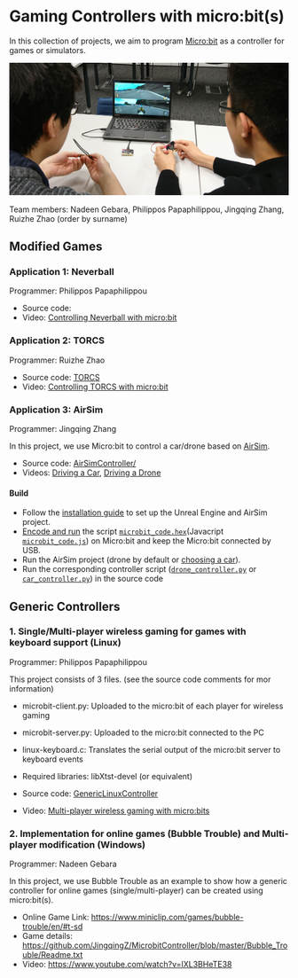 # Gaming Controllers with micro:bit(s)

In this collection of projects, we aim to program [Micro:bit](http://microbit.org) as a controller for games or simulators.

![alt text](https://github.com/JingqingZ/MicrobitController/blob/master/featured-image.jpg)

Team members: Nadeen Gebara, Philippos Papaphilippou, Jingqing Zhang, Ruizhe Zhao (order by surname)

## Modified Games

### Application 1: Neverball

Programmer: Philippos Papaphilippou

* Source code: 
* Video: [Controlling Neverball with micro:bit](https://www.youtube.com/watch?v=hTfFDC1JrFI)

### Application 2: TORCS

Programmer: Ruizhe Zhao

* Source code: [TORCS](TORCS/)
* Video: [Controlling TORCS with micro:bit](https://www.youtube.com/watch?v=RPB93Nunz84)

### Application 3: AirSim

Programmer: Jingqing Zhang

In this project, we use Micro:bit to control a car/drone based on [AirSim](https://github.com/Microsoft/AirSim).

* Source code: [AirSimController/](AirSimController/)
* Videos: [Driving a Car](https://youtu.be/zstsjKxvT5Q), [Driving a Drone](https://youtu.be/9aTPj4cjNWE)

#### Build
* Follow the [installation guide](https://github.com/Microsoft/AirSim) to set up the Unreal Engine and AirSim project.
* [Encode and run](https://www.microbit.co.uk/device/usb) the script [`microbit_code.hex`](AirSimController/microbit_code.hex)(Javacript [`microbit_code.js`](AirSimController/microbit_code.js)) on Micro:bit and keep the Micro:bit connected by USB.
* Run the AirSim project (drone by default or [choosing a car](https://github.com/Microsoft/AirSim/blob/master/docs/using_car.md)).
* Run the corresponding controller script ([`drone_controller.py`](AirSimController/drone_controller.py) or [`car_controller.py`](AirSimController/car_controller.py)) in the source code

## Generic Controllers

### 1. Single/Multi-player wireless gaming for games with keyboard support (Linux)
Programmer: Philippos Papaphilippou

This project consists of 3 files. (see the source code comments for mor information)
* microbit-client.py: Uploaded to the micro:bit of each player for wireless gaming
* microbit-server.py: Uploaded to the micro:bit connected to the PC
* linux-keyboard.c: Translates the serial output of the micro:bit server to keyboard events

* Required libraries: libXtst-devel (or equivalent)
* Source code: [GenericLinuxController](GenericLinuxController/)
* Video: [Multi-player wireless gaming with micro:bits](https://www.youtube.com/watch?v=YR-1VejseQA)

### 2. Implementation for online games (Bubble Trouble) and Multi-player modification (Windows)
Programmer: Nadeen Gebara

In this project, we use Bubble Trouble as an example to show how a generic controller for online games (single/multi-player) can be created using micro:bit(s).

* Online Game Link: https://www.miniclip.com/games/bubble-trouble/en/#t-sd
* Game details: https://github.com/JingqingZ/MicrobitController/blob/master/Bubble_Trouble/Readme.txt
* Video: https://www.youtube.com/watch?v=IXL3BHeTE38



